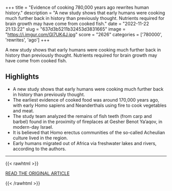 +++
title = "Evidence of cooking 780,000 years ago rewrites human history."
description = "A new study shows that early humans were cooking much further back in history than previously thought. Nutrients required for brain growth may have come from cooked fish."
date = "2022-11-22 21:13:22"
slug = "637d3b5211b32453d3831665"
image = "https://i.imgur.com/Gl7UK4J.jpg"
score = "2626"
categories = ['780000', 'rewrites', 'ago']
+++

A new study shows that early humans were cooking much further back in history than previously thought. Nutrients required for brain growth may have come from cooked fish.

## Highlights

- A new study shows that early humans were cooking much further back in history than previously thought.
- The earliest evidence of cooked food was around 170,000 years ago, with early Homo sapiens and Neanderthals using fire to cook vegetables and meat.
- The study team analyzed the remains of fish teeth (from carp and barbel) found in the proximity of fireplaces at Gesher Benot Ya’aqov, in modern-day Israel.
- It is believed that Homo erectus communities of the so-called Acheulian culture lived in the region.
- Early humans migrated out of Africa via freshwater lakes and rivers, according to the authors.

---

{{< rawhtml >}}
  <p class="article-category">
    <a target="_blank" href="https://www.dw.com/en/evidence-of-cooking-780000-years-ago-rewrites-human-history/a-63812031">READ THE ORIGINAL ARTICLE</a>
  </p>
{{< /rawhtml >}}

